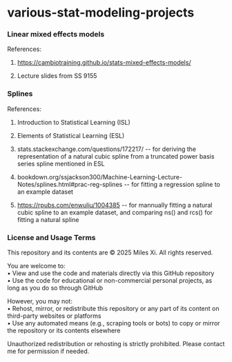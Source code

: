 # various-stat-modeling-projects

### Linear mixed effects models
References:

1. https://cambiotraining.github.io/stats-mixed-effects-models/

2. Lecture slides from SS 9155


### Splines
References:

1. Introduction to Statistical Learning (ISL)

2. Elements of Statistical Learning (ESL)

3. stats.stackexchange.com/questions/172217/ -- for deriving the representation of a natural cubic spline from a truncated power basis series spline mentioned in ESL

4. bookdown.org/ssjackson300/Machine-Learning-Lecture-Notes/splines.html#prac-reg-splines -- for fitting a regression spline to an example dataset

5. https://rpubs.com/enwuliu/1004385 -- for mannually fitting a natural cubic spline to an example dataset, and comparing ns() and rcs() for fitting a natural spline


### License and Usage Terms
This repository and its contents are © 2025 Miles Xi. All rights reserved.

You are welcome to: <br>
• View and use the code and materials directly via this GitHub repository <br>
• Use the code for educational or non-commercial personal projects, as long as you do so through GitHub

However, you may not: <br>
• Rehost, mirror, or redistribute this repository or any part of its content on third-party websites or platforms <br>
• Use any automated means (e.g., scraping tools or bots) to copy or mirror the repository or its contents elsewhere

Unauthorized redistribution or rehosting is strictly prohibited. Please contact me for permission if needed.
